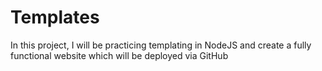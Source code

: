 # Templates
In this project, I will be practicing templating in NodeJS and create a fully functional website which will be deployed via GitHub
